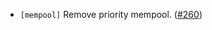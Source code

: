 - `[mempool]` Remove priority mempool.
  ([\#260](https://github.com/depinnetwork/por-consensus/issues/260))
